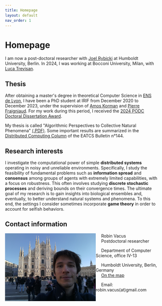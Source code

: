 ```yaml
---
title: Homepage
layout: default
nav_order: 1
---
```

# Homepage

I am now a post-doctoral researcher with [Joel Rybicki](https://rybicki.github.io/) at Humboldt University, Berlin. In 2024, I was working at Bocconi University, Milan, with [Luca Trevisan](https://lucatrevisan.github.io/).


## Thesis

After obtaining a master's degree in theoretical Computer Science in [ENS de Lyon](http://www.ens-lyon.fr/), I have been a PhD student at IRIF from December 2020 to December 2023, under the supervision of [Amos Korman](https://amoskorman.com/) and [Pierre Fraigniaud](https://www.irif.fr/users/pierref/index). For my work during this period, I received the [2024 PODC Doctoral Dissertation Award](https://www.podc.org/dissertation/).

My thesis is called "Algorithmic Perspectives to Collective Natural Phenomena" [(.PDF)](res/thesis.pdf). Some important results are summarized in the [Distributed Computing Column](http://bulletin.eatcs.org/index.php/beatcs/article/view/819) of the EATCS Bulletin n°144.


## Research interests

I investigate the computational power of simple **distributed systems** operating in noisy and unreliable environments. Specifically, I study the feasibility of fundamental problems such as **information spread** and **consensus** among groups of agents with extremely limited capabilities, with a focus on robustness. This often involves studying **discrete stochastic processes** and deriving bounds on their convergence times. The ultimate goal of my research is to gain insights into biological ensembles and, eventually, to better understand natural systems and phenomena. To this end, the settings I consider sometimes incorporate **game theory** in order to account for selfish behaviors.



## Contact information

<img align="left" src="./res/profile_picture.jpg" alt="Duomo di Milano" style="width:300px;"/>

&emsp; Robin Vacus   
&emsp; Postdoctoral researcher 

&emsp; Department of Computer Science, office IV-13

&emsp; Humboldt University, Berlin, Germany   
&emsp; [On the map](https://www.google.com/maps/place/Humboldt-Universit%C3%A4t+zu+Berlin+Math.+-+Nat.+Fakult%C3%A4t/@52.4293949,13.530383,15z/data=!4m6!3m5!1s0x47a8463aa3589635:0xdfd75ca777f0de1a!8m2!3d52.4293949!4d13.530383!16s%2Fg%2F1tgdmlfh?entry=ttu&g_ep=EgoyMDI1MDEwNi4xIKXMDSoASAFQAw%3D%3D)

&emsp; Email: robin.vacus(at)gmail.com

<br clear="left"/>
